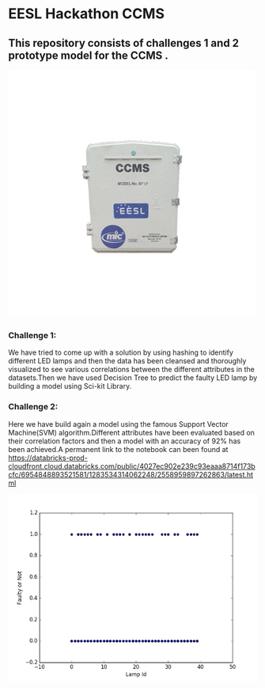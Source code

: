 # EESL Hackathon CCMS

## This repository consists of challenges 1 and 2 prototype model for the CCMS .

![Test Image](https://github.com/anaballe/EEFL_Hackathon_CCMS/blob/master/mic-ccms-4-h-centralised-control-and-monitoring-system.jpg)

### Challenge 1:
We have tried to come up with a solution by using hashing to identify different LED lamps and then the data has been cleansed and thoroughly visualized to see various correlations between the different attributes in the datasets.Then we have used Decision Tree to predict the faulty LED lamp by building a model using Sci-kit Library.

### Challenge 2:
Here we have build again a model using the famous Support Vector Machine(SVM) algorithm.Different attributes have been evaluated based on their correlation factors and then a model with an accuracy of 92% has been achieved.A permanent link to the notebook can been found at https://databricks-prod-cloudfront.cloud.databricks.com/public/4027ec902e239c93eaaa8714f173bcfc/6954848893521581/1283534314062248/2558959897262863/latest.html

![Test Image2](https://github.com/anaballe/EEFL_Hackathon_CCMS/blob/master/Final_Result_Faulty.png)
